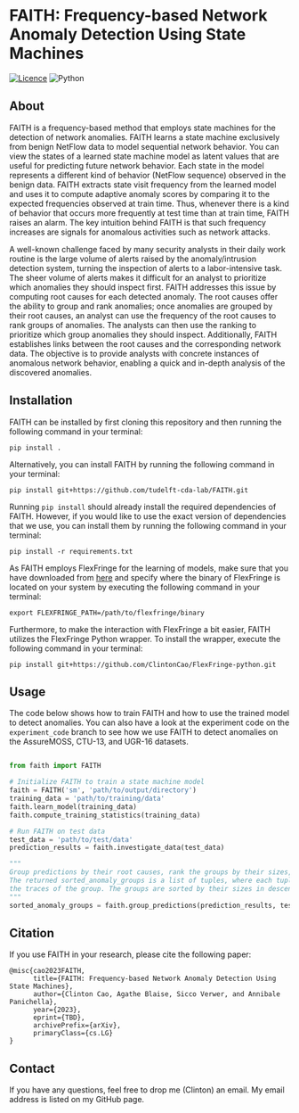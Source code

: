 # FAITH: Frequency-based Network Anomaly Detection Using State Machines
[![Licence](https://img.shields.io/github/license/Ileriayo/markdown-badges?style=for-the-badge)](./LICENSE) ![Python](https://img.shields.io/badge/python-3670A0?style=for-the-badge&logo=python&logoColor=ffdd54)

## About 
FAITH is a frequency-based method that employs state machines for the detection of network anomalies. FAITH learns a state machine exclusively from benign NetFlow data to model sequential network behavior. You can view the states of a learned state machine model as latent values that are useful for predicting future network behavior. Each state in the model represents a different kind of behavior (NetFlow sequence) observed in the benign data. FAITH extracts state visit frequency from the learned model and uses it to compute adaptive anomaly scores by comparing it to the expected frequencies observed at train time. Thus, whenever there is a kind of behavior that occurs more frequently at test time than at train time, FAITH raises an alarm. The key intuition behind FAITH is that such frequency increases are signals for anomalous activities such as network attacks. 

A well-known challenge faced by many security analysts in their daily work routine is the large volume of alerts raised by the anomaly/intrusion detection system, turning the inspection of alerts to a labor-intensive task. The sheer volume of alerts makes it difficult for an analyst to prioritize which anomalies they should inspect first. FAITH addresses this issue by computing root causes for each detected anomaly. The root causes offer the ability to group and rank anomalies; once anomalies are grouped by their root causes, an analyst can use the frequency of the root causes to rank groups of anomalies. The analysts can then use the ranking to prioritize which group anomalies they should inspect. Additionally, FAITH establishes links between the root causes and the corresponding network data. The objective is to provide analysts with concrete instances of anomalous network behavior, enabling a quick and in-depth analysis of the discovered anomalies. 

## Installation
FAITH can be installed by first cloning this repository and then running the following command in your terminal:
```
pip install .
```

Alternatively, you can install FAITH by running the following command in your terminal:
```
pip install git+https://github.com/tudelft-cda-lab/FAITH.git
```
Running `pip install` should already install the required dependencies of FAITH. However, if you would like to use the exact version of dependencies that we use, you can install them by running the following command in your terminal:
```
pip install -r requirements.txt
```

As FAITH employs FlexFringe for the learning of models, make sure that you have downloaded from [here](https://github.com/tudelft-cda-lab/FlexFringe) and specify where the binary of FlexFringe is located on your system by executing the following command in your terminal:
```
export FLEXFRINGE_PATH=/path/to/flexfringe/binary
```

Furthermore, to make the interaction with FlexFringe a bit easier, FAITH utilizes the FlexFringe Python wrapper. To install the wrapper, execute the following command in your terminal:
```
pip install git+https://github.com/ClintonCao/FlexFringe-python.git
```

## Usage
The code below shows how to train FAITH and how to use the trained model to detect anomalies. You can also have a look at the experiment code on the `experiment_code` branch to see how we use FAITH to detect anomalies on the AssureMOSS, CTU-13, and UGR-16 datasets. 

```python

from faith import FAITH

# Initialize FAITH to train a state machine model
faith = FAITH('sm', 'path/to/output/directory')
training_data = 'path/to/training/data'
faith.learn_model(training_data)
faith.compute_training_statistics(training_data)

# Run FAITH on test data
test_data = 'path/to/test/data'
prediction_results = faith.investigate_data(test_data)

"""
Group predictions by their root causes, rank the groups by their sizes, and link the traces to the corresponding NetFlow data.
The returned sorted_anomaly_groups is a list of tuples, where each tuple contains the root cause, the size of the group, and 
the traces of the group. The groups are sorted by their sizes in descending order.
"""
sorted_anomaly_groups = faith.group_predictions(prediction_results, test_data)

```

## Citation
If you use FAITH in your research, please cite the following paper:
```
@misc{cao2023FAITH,
      title={FAITH: Frequency-based Network Anomaly Detection Using State Machines}, 
      author={Clinton Cao, Agathe Blaise, Sicco Verwer, and Annibale Panichella},
      year={2023},
      eprint={TBD},
      archivePrefix={arXiv},
      primaryClass={cs.LG}
}
```

## Contact
If you have any questions, feel free to drop me (Clinton) an email. My email address is listed on my GitHub page.
